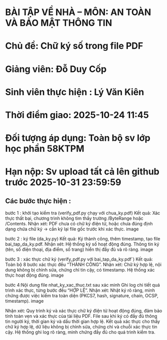 # BÀI TẬP VỀ NHÀ – MÔN: AN TOÀN VÀ BẢO MẬT THÔNG TIN
  # Chủ đề: Chữ ký số trong file PDF
  # Giảng viên: Đỗ Duy Cốp
  # Sinh viên thực hiện : Lý Văn Kiên
  # Thời điểm giao: 2025-10-24 11:45
  # Đối tượng áp dụng: Toàn bộ sv lớp học phần 58KTPM
  # Hạn nộp: Sv upload tất cả lên github trước 2025-10-31 23:59:59


## Các bước thực hiện : 
bước 1 : khởi tạo kiểm tra (verify_pdf.py chạy với chua_ky.pdf)
 Kết quả: Xác thực thất bại, chương trình không tìm thấy trường /ByteRange hoặc /Contents.
 Nhận xét: PDF chưa có chữ ký điện tử, hoặc chưa đúng định dạng chứa chữ ký → cần ký lại file gốc trước khi xác thực.
image

bước 2 : ký file (da_ky.py)
 Kết quả: Ký thành công, thêm timestamp, tạo file bai_tap_da_ky.pdf.
 Nhận xét: Hệ thống ký số hoạt động đúng. Thông tin ký (tên, số điện thoại, địa điểm, số trang) hiển thị đầy đủ và rõ ràng.
image

bước 3 : xác thực chữ ký (verify_pdf.py với bai_tap_da_ky.pdf`)
 Kết quả: Toàn bộ 8 bước xác thực đều “THÀNH CÔNG”.
 Nhận xét: Chữ ký hợp lệ, nội dung không bị chỉnh sửa, chứng chỉ tin cậy, có timestamp. Hệ thống xác thực hoạt động đúng.
image

bước 4:Nội dung file nhat_ky_xac_thuc.txt sau xác minh
 Ghi log chi tiết quá trình xác thực, từng bước đều “HỢP LỆ”.
 Nhận xét: Nhật ký rõ ràng, minh chứng được việc kiểm tra toàn diện (PKCS7, hash, signature, chain, OCSP, timestamp).
image

Nhận xét:
Quy trình ký và xác thực chữ ký điện tử hoạt động đúng, đảm bảo tính toàn vẹn và xác thực của tài liệu PDF. File sau khi ký có đầy đủ thông tin người ký, thời gian ký và dấu thời gian hợp lệ. Kết quả xác thực cho thấy chữ ký hợp lệ, dữ liệu không bị chỉnh sửa, chứng chỉ và chuỗi xác thực tin cậy. Hệ thống ghi log rõ ràng, minh chứng đầy đủ cho quá trình kiểm tra.
